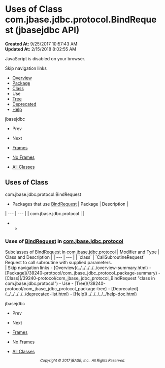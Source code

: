 # Uses of Class com.jbase.jdbc.protocol.BindRequest (jbasejdbc   API)

**Created At:** 9/25/2017 10:57:43 AM  
**Updated At:** 2/15/2018 8:02:55 AM  

<script type="text/javascript"><!--
    try {
        if (location.href.indexOf('is-external=true') == -1) {
            parent.document.title="Uses of Class com.jbase.jdbc.protocol.BindRequest (jbasejdbc   API)";
        }
    }
    catch(err) {
    }
//--></script><noscript><div>JavaScript is disabled on your browser.</div></noscript><!-- ========= START OF TOP NAVBAR ======= -->
<!--   -->
Skip navigation links
<!--   -->
- [Overview](../../../../../overview-summary.html)
- [Package](/39240-protocol/com_jbase_jdbc_protocol_package-summary)
- [Class](/39240-protocol/com_jbase_jdbc_protocol_BindRequest "class in com.jbase.jdbc.protocol")
- Use
- [Tree](/39240-protocol/com_jbase_jdbc_protocol_package-tree)
- [Deprecated](../../../../../deprecated-list.html)
- [Help](../../../../../help-doc.html)


jbasejdbc <br>

- Prev
- Next


- [Frames](../../../../../index.html?com/jbase/jdbc/protocol/class-use//39241-class-use/com_jbase_jdbc_protocol_class-use_BindRequest)
- [No Frames](/39241-class-use/com_jbase_jdbc_protocol_class-use_BindRequest)


- [All Classes](../../../../../allclasses-noframe.html)


<script type="text/javascript"><!--
  allClassesLink = document.getElementById("allclasses_navbar_top");
  if(window==top) {
    allClassesLink.style.display = "block";
  }
  else {
    allClassesLink.style.display = "none";
  }
  //--></script>
<!--   -->
<!-- ========= END OF TOP NAVBAR ========= -->
## Uses of Class
com.jbase.jdbc.protocol.BindRequest

- <caption><span>Packages that use <a href="/39240-protocol/com_jbase_jdbc_protocol_BindRequest" title="class in com.jbase.jdbc.protocol">BindRequest</a></span><span class="tabEnd"> </span></caption>| Package | Description |
| --- | --- |
| com.jbase.jdbc.protocol |   |
- - <!--   -->
### Uses of [BindRequest](/39240-protocol/com_jbase_jdbc_protocol_BindRequest "class in com.jbase.jdbc.protocol") in [com.jbase.jdbc.protocol](/39240-protocol/com_jbase_jdbc_protocol_package-summary)


<caption><span>Subclasses of <a href="/39240-protocol/com_jbase_jdbc_protocol_BindRequest" title="class in com.jbase.jdbc.protocol">BindRequest</a> in <a href="/39240-protocol/com_jbase_jdbc_protocol_package-summary">com.jbase.jdbc.protocol</a></span><span class="tabEnd"> </span></caption>| Modifier and Type | Class and Description |
| --- | --- |
| `class` | `CallSubroutineRequest`<br>Request to call subroutine with supplied parameters.<br> |
<!-- ======= START OF BOTTOM NAVBAR ====== -->
<!--   -->
Skip navigation links
<!--   -->
- [Overview](../../../../../overview-summary.html)
- [Package](/39240-protocol/com_jbase_jdbc_protocol_package-summary)
- [Class](/39240-protocol/com_jbase_jdbc_protocol_BindRequest "class in com.jbase.jdbc.protocol")
- Use
- [Tree](/39240-protocol/com_jbase_jdbc_protocol_package-tree)
- [Deprecated](../../../../../deprecated-list.html)
- [Help](../../../../../help-doc.html)


jbasejdbc <br>

- Prev
- Next


- [Frames](../../../../../index.html?com/jbase/jdbc/protocol/class-use//39241-class-use/com_jbase_jdbc_protocol_class-use_BindRequest)
- [No Frames](/39241-class-use/com_jbase_jdbc_protocol_class-use_BindRequest)


- [All Classes](../../../../../allclasses-noframe.html)


<script type="text/javascript"><!--
  allClassesLink = document.getElementById("allclasses_navbar_bottom");
  if(window==top) {
    allClassesLink.style.display = "block";
  }
  else {
    allClassesLink.style.display = "none";
  }
  //--></script>
<!--   -->
<!-- ======== END OF BOTTOM NAVBAR ======= -->
<small>			<center>			<i>Copyright © 2017 jBASE, Inc.. All Rights Reserved.</i>		</center></small>
